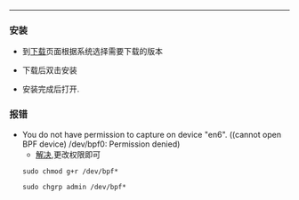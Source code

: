 
<article-title title="WireShark安装及问题"></article-title>

<article-meta created="2023年12月29日" updated="2023年12月29日"></article-meta>

---  

### 安装
* 到[下载](https://www.wireshark.org/download.html)页面根据系统选择需要下载的版本

* 下载后双击安装

* 安装完成后打开.

### 报错
- You do not have permission to capture on device "en6". ((cannot open BPF device) /dev/bpf0: Permission denied)
  - [解决](https://ask.wireshark.org/question/16508/chmodbpf-permission-denied-on-macos-10154-catalina/),更改权限即可
  ```shell
  sudo chmod g+r /dev/bpf*
  
  sudo chgrp admin /dev/bpf*
  ```
